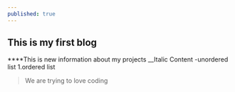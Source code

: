 ```yaml
---
published: true
---
```

## This is my first blog
****This is new information about my projects
__Italic Content
-unordered list
1.ordered list
>We are trying to love coding
